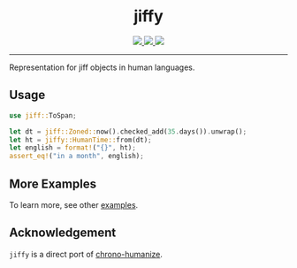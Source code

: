 <div align="center">
<h1>jiffy</h1>

<a href="https://github.com/azzamsa/jiffy/actions/workflows/ci.yml">
<img src="https://github.com/azzamsa/jiffy/actions/workflows/ci.yml/badge.svg">
</a>
<a href="https://crates.io/crates/jiffy">
<img src="https://img.shields.io/crates/v/jiffy.svg">
</a>
<a href="https://docs.rs/jiffy/">
<img src="https://docs.rs/jiffy/badge.svg">
</a>

<p></p>

</div>

---

Representation for jiff objects in human languages.

## Usage

```rust
use jiff::ToSpan;

let dt = jiff::Zoned::now().checked_add(35.days()).unwrap();
let ht = jiffy::HumanTime::from(dt);
let english = format!("{}", ht);
assert_eq!("in a month", english);
```

## More Examples

To learn more, see other [examples](examples/).

## Acknowledgement

`jiffy` is a direct port of [chrono-humanize](https://gitlab.com/imp/chrono-humanize-rs).
